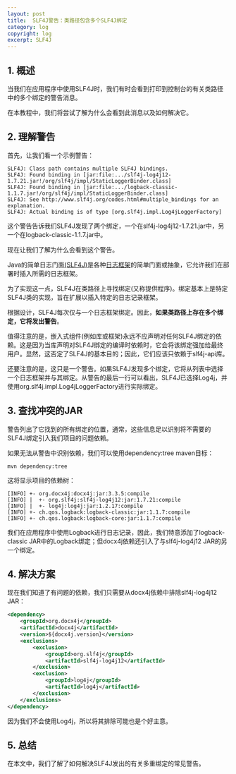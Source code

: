 ```yaml
---
layout: post
title:  SLF4J警告：类路径包含多个SLF4J绑定
category: log
copyright: log
excerpt: SLF4J
---
```


## 1. 概述

当我们在应用程序中使用SLF4J时，我们有时会看到打印到控制台的有关类路径中的多个绑定的警告消息。

在本教程中，我们将尝试了解为什么会看到此消息以及如何解决它。

## 2. 理解警告

首先，让我们看一个示例警告：

```text
SLF4J: Class path contains multiple SLF4J bindings.
SLF4J: Found binding in [jar:file:.../slf4j-log4j12-1.7.21.jar!/org/slf4j/impl/StaticLoggerBinder.class]
SLF4J: Found binding in [jar:file:.../logback-classic-1.1.7.jar!/org/slf4j/impl/StaticLoggerBinder.class]
SLF4J: See http://www.slf4j.org/codes.html#multiple_bindings for an explanation.
SLF4J: Actual binding is of type [org.slf4j.impl.Log4jLoggerFactory]
```

这个警告告诉我们SLF4J发现了两个绑定，一个在slf4j-log4j12-1.7.21.jar中，另一个在logback-classic-1.1.7.jar中。

现在让我们了解为什么会看到这个警告。

Java的简单日志门面[(SLF4J)](https://www.baeldung.com/slf4j-with-log4j2-logback)是各种[日志框架](https://www.baeldung.com/java-logging-intro)的简单门面或抽象，它允许我们在部署时插入所需的日志框架。

为了实现这一点，SLF4J在类路径上寻找绑定(又称提供程序)。绑定基本上是特定SLF4J类的实现，旨在扩展以插入特定的日志记录框架。

根据设计，SLF4J每次仅与一个日志框架绑定。因此，**如果类路径上存在多个绑定，它将发出警告**。

值得注意的是，嵌入式组件(例如库或框架)永远不应声明对任何SLF4J绑定的依赖。这是因为当库声明对SLF4J绑定的编译时依赖时，它会将该绑定强加给最终用户。显然，这否定了SLF4J的基本目的；因此，它们应该只依赖于slf4j-api库。

还要注意的是，这只是一个警告。如果SLF4J发现多个绑定，它将从列表中选择一个日志框架并与其绑定。从警告的最后一行可以看出，SLF4J已选择Log4j，并使用org.slf4j.impl.Log4jLoggerFactory进行实际绑定。

## 3. 查找冲突的JAR

警告列出了它找到的所有绑定的位置，通常，这些信息足以识别将不需要的SLF4J绑定引入我们项目的问题依赖。

如果无法从警告中识别依赖，我们可以使用dependency:tree maven目标：

```shell
mvn dependency:tree
```

这将显示项目的依赖树：

```text
[INFO] +- org.docx4j:docx4j:jar:3.3.5:compile 
[INFO] |  +- org.slf4j:slf4j-log4j12:jar:1.7.21:compile 
[INFO] |  +- log4j:log4j:jar:1.2.17:compile 
[INFO] +- ch.qos.logback:logback-classic:jar:1.1.7:compile 
[INFO] +- ch.qos.logback:logback-core:jar:1.1.7:compile
```

我们在应用程序中使用Logback进行日志记录，因此，我们特意添加了logback-classic JAR中的Logback绑定；但docx4j依赖还引入了与slf4j-log4j12 JAR的另一个绑定。

## 4. 解决方案

现在我们知道了有问题的依赖，我们只需要从docx4j依赖中排除slf4j-log4j12 JAR：

```xml
<dependency>
    <groupId>org.docx4j</groupId>
    <artifactId>docx4j</artifactId>
    <version>${docx4j.version}</version>
    <exclusions>
        <exclusion>
            <groupId>org.slf4j</groupId>
            <artifactId>slf4j-log4j12</artifactId>
        </exclusion>
        <exclusion>
            <groupId>log4j</groupId>
            <artifactId>log4j</artifactId>
        </exclusion>
    </exclusions>
</dependency>
```

因为我们不会使用Log4j，所以将其排除可能也是个好主意。

## 5. 总结

在本文中，我们了解了如何解决SLF4J发出的有关多重绑定的常见警告。